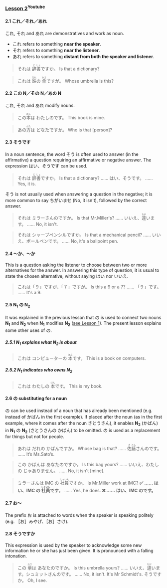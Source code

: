 ### [Lesson 2](https://www.youtube.com/watch?v=9EfbkBkF2ag)<sup>Youtube</sup>

#### 2.1 これ／それ／あれ

これ, それ and あれ are demonstratives and work as noun.

- これ refers to something **near the speaker**.
- それ refers to something **near the listener**.
- あれ refers to something **distant from both the speaker and listener**.

> それは <ruby>辞<rp>（</rp><rt>じ</rt><rp>）</rp>書<rp>（</rp><rt>しょ</rt><rp>）</rp></ruby>ですか。
> Is that a dictionary?

> これは <ruby>誰<rp>（</rp><rt>だれ</rt><rp>）</rp></ruby>の <ruby>傘<rp>（</rp><rt>かさ</rt><rp>）</rp></ruby>ですが。
> Whose umbrella is this?

#### 2.2 この N／その N／あの N

これ, それ and あれ modify nouns.

> この<ruby>本<rp>（</rp><rt>ほん</rt><rp>）</rp></ruby>は わたしのです。
> This book is mine.

> あの<ruby>方<rp>（</rp><rt>かた</rt><rp>）</rp></ruby>は どなたですか。
> Who is that [person]?

#### 2.3 そうです

In a noun sentence, the word そう is often used to answer (in the affirmative) a question requiring an affirmative or negative answer. The expression はい、そうです can be used.

> それは <ruby>辞<rp>（</rp><rt>じ</rt><rp>）</rp>書<rp>（</rp><rt>しょ</rt><rp>）</rp></ruby>ですか。
> Is that a dictionary?
> …… はい、そうです。
> …… Yes, it is.

そう is not usually used when answering a question in the negative; it is more common to say ちがいませ (No, it isn't), followed by the correct answer.

> それは ミラーさんのですか。
> Is that Mr.Miller's?
> …… いいえ、<ruby>違<rp>（</rp><rt>ちが</rt><rp>）</rp></ruby>います。
> …… No, it isn't.

> それは シャープぺンシルですか。
> Is that a mechanical pencil?
> …… いいえ、ポールペンです。
> …… No, it's a ballpoint pen.

#### 2.4 ～か、～か

This is a question asking the listener to choose between two or more alternatives for the answer. In answering this type of question, it is usual to state the chosen alternative, without saying はい nor いいえ.

> これは「９」ですが、「７」ですが。
> Is this a 9 or a 7?
> …… 「９」です。
> …… It's a 9.

#### 2.5 N<sub>1</sub> の N<sub>2</sub>

It was explained in the previous lesson that の is used to connect two nouns **N<sub>1</sub>** and **N<sub>2</sub>** when **N<sub>1</sub>** modifies **N<sub>2</sub>** ([see Lesson 1](https://github.com/flying-yogurt/JP-Memos/blob/master/grammar_notes/Lesson_01_Grammar.md)). The present lesson explains some other uses of の.

##### 2.5.1 N<sub>1</sub> explains what N<sub>2</sub> is about

> これは コンピューターの <ruby>本<rp>（</rp><rt>ほん</rt><rp>）</rp></ruby>です。
> This is a book on computers.

##### 2.5.2 N<sub>1</sub> indicates who owns N<sub>2</sub>

> これは わたしの <ruby>本<rp>（</rp><rt>ほん</rt><rp>）</rp></ruby>です。
> This is my book.

#### 2.6 の substituting for a noun

の can be used instead of a noun that has already been mentioned (e.g. instead of かばん in the first example). If placed after the noun (as in the first example, where it comes after the noun さとうさん), it enables **N<sub>2</sub>** (かばん) in **N<sub>1</sub>** の **N<sub>2</sub>** (さとうさんの かばん) to be omitted. の is used as a replacement for things but not for people.

> あれは だれの かばんですか。
> Whose bag is that?
> …… <ruby>佐<rp>（</rp><rt>さ</rt><rp>）</rp>藤<rp>（</rp><rt>とん</rt><rp>）</rp></ruby>さんのです。
> …… It’s Ms.Sato’s.

> この かばんは あなたのですか。
> Is this bag yours?
> …… いいえ、わたしの じゃありません。
> …… No, it isn't [mine].

> ミラーさんは IMC の <ruby>社<rp>（</rp><rt>しゃ</rt><rp>）</rp>員<rp>（</rp><rt>いん</rt><rp>）</rp></ruby>ですか。
> Is Mr.Miller work at IMC?
> **✅ …… はい、IMC の <ruby>社<rp>（</rp><rt>しゃ</rt><rp>）</rp>員<rp>（</rp><rt>いん</rt><rp>）</rp></ruby>です**。
> …… Yes, he does.
> **❌ …… はい、IMC のです。**

#### 2.7 お～

The prefix お is attached to words when the speaker is speaking politely (e.g. ［お］みやげ、［お］さけ).

#### 2.8 そうですか

This expression is used by the speaker to acknowledge some new information he or she has just been given. It is pronounced with a falling intonation.

> この <ruby>傘<rp>（</rp><rt>かさ</rt><rp>）</rp></ruby>は あなたのですか。
> Is this umbrella yours?
> …… いいえ、<ruby>違<rp>（</rp><rt>ちが</rt><rp>）</rp></ruby>います。シュミットさんのです。
> …… No, it isn't. It's Mr Schmidt's.
> そうですか。
> Oh, I see.
